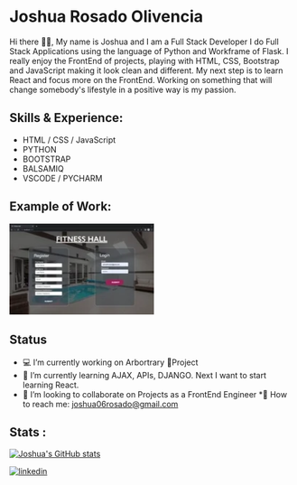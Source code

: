 # Joshua Rosado Olivencia
Hi there 🤙🏽, My name is Joshua and I am a Full Stack Developer
I do Full Stack Applications using the language of Python and Workframe of Flask. I really enjoy the FrontEnd of projects, playing with HTML, CSS, Bootstrap and JavaScript making it look clean and different. My next step is to learn React and focus more on the FrontEnd. Working on something that will change somebody's lifestyle in a positive way is my passion.

## Skills & Experience:
* HTML / CSS / JavaScript
* PYTHON
* BOOTSTRAP
* BALSAMIQ
* VSCODE / PYCHARM

## Example of Work:
<img src="https://github.com/JoshuaRosado/JoshuaRosado/blob/main/gif.webp" width="256">

## Status
* 💻 I’m currently working on Arbortrary 🌳Project 
* 🧠 I’m currently learning AJAX, APIs, DJANGO. Next I want to start learning React.
* 👥 I’m looking to collaborate on Projects as a FrontEnd Engineer 
*📲 How to reach me: joshua06rosado@gmail.com 

## Stats :
[![Joshua's GitHub stats](https://github-readme-stats.vercel.app/api?username=JoshuaRosado)](https://github.com/anuraghazra/github-readme-stats)


[<img src='https://cdn.jsdelivr.net/npm/simple-icons@3.0.1/icons/linkedin.svg' alt='linkedin' height='40'>](https://www.linkedin.com/in/www.linkedin.com/in/joshua-rosado-olivencia/)  

